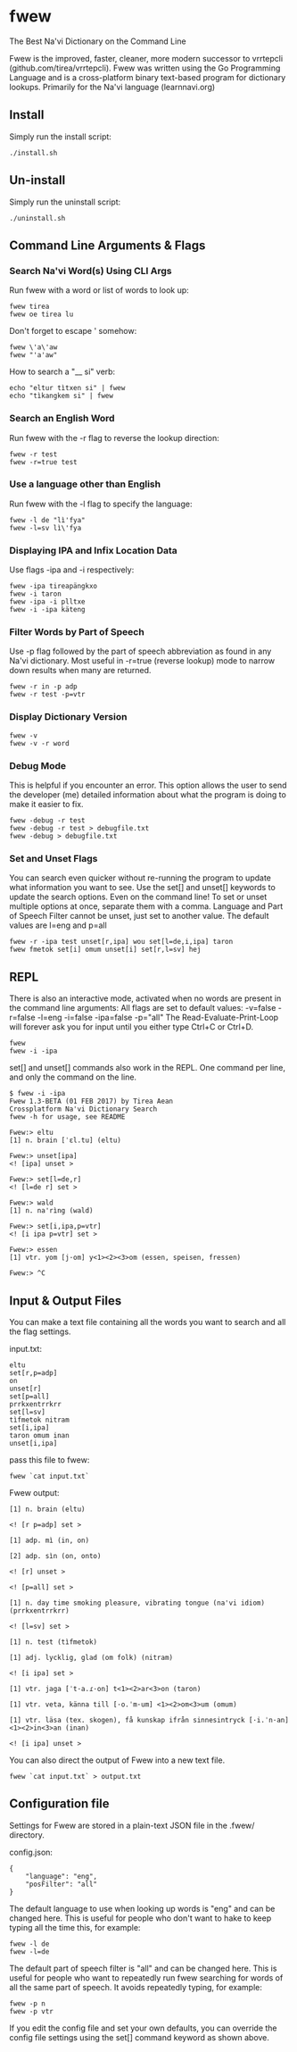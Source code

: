 # fwew
The Best Na'vi Dictionary on the Command Line

Fwew is the improved, faster, cleaner, more modern successor to vrrtepcli (github.com/tirea/vrrtepcli). Fwew was written using the Go Programming Language and is a cross-platform binary text-based program for dictionary lookups. Primarily for the Na'vi language (learnnavi.org)

## Install
Simply run the install script:

	./install.sh

## Un-install
Simply run the uninstall script:

	./uninstall.sh

## Command Line Arguments & Flags

### Search Na'vi Word(s) Using CLI Args
Run fwew with a word or list of words to look up:

	fwew tirea
	fwew oe tirea lu

Don't forget to escape ' somehow:

	fwew \'a\'aw
	fwew "'a'aw"

How to search a "__ si" verb:

	echo "eltur tìtxen si" | fwew
	echo "tìkangkem si" | fwew

### Search an English Word
Run fwew with the -r flag to reverse the lookup direction:

	fwew -r test
	fwew -r=true test

### Use a language other than English
Run fwew with the -l flag to specify the language:

	fwew -l de "lì'fya"
	fwew -l=sv lì\'fya

### Displaying IPA and Infix Location Data
Use flags -ipa and -i respectively:

	fwew -ipa tireapängkxo
	fwew -i taron
	fwew -ipa -i plltxe
	fwew -i -ipa käteng

### Filter Words by Part of Speech
Use -p flag followed by the part of speech abbreviation as found in any Na'vi dictionary.
Most useful in -r=true (reverse lookup) mode to narrow down results when many are returned.

	fwew -r in -p adp
	fwew -r test -p=vtr

### Display Dictionary Version
	fwew -v
	fwew -v -r word

### Debug Mode
This is helpful if you encounter an error.
This option allows the user to send the developer (me) detailed information about what the program is doing to make it easier to fix.

	fwew -debug -r test
	fwew -debug -r test > debugfile.txt
	fwew -debug > debugfile.txt

### Set and Unset Flags
You can search even quicker without re-running the program to update what information you want to see.
Use the set[] and unset[] keywords to update the search options. Even on the command line!
To set or unset multiple options at once, separate them with a comma.
Language and Part of Speech Filter cannot be unset, just set to another value. The default values are l=eng and p=all

	fwew -r -ipa test unset[r,ipa] wou set[l=de,i,ipa] taron
	fwew fmetok set[i] omum unset[i] set[r,l=sv] hej

## REPL
There is also an interactive mode, activated when no words are present in the command line arguments:
All flags are set to default values: -v=false -r=false -l=eng -i=false -ipa=false -p="all"
The Read-Evaluate-Print-Loop will forever ask you for input until you either type Ctrl+C or Ctrl+D.

	fwew
	fwew -i -ipa

set[] and unset[] commands also work in the REPL.
One command per line, and only the command on the line.

	$ fwew -i -ipa
	Fwew 1.3-BETA (01 FEB 2017) by Tirea Aean
	Crossplatform Na'vi Dictionary Search
	fwew -h for usage, see README

	Fwew:> eltu
	[1] n. brain [ˈɛl.tu] (eltu)

	Fwew:> unset[ipa]
	<! [ipa] unset >

	Fwew:> set[l=de,r]
	<! [l=de r] set >

	Fwew:> wald
	[1] n. na'rìng (wald)

	Fwew:> set[i,ipa,p=vtr]
	<! [i ipa p=vtr] set >

	Fwew:> essen
	[1] vtr. yom [j·om] y<1><2><3>om (essen, speisen, fressen)

	Fwew:> ^C

## Input & Output Files
You can make a text file containing all the words you want to search and all the flag settings.

input.txt:

	eltu
	set[r,p=adp]
	on
	unset[r]
	set[p=all]
	prrkxentrrkrr
	set[l=sv]
	tìfmetok nitram
	set[i,ipa]
	taron omum inan
	unset[i,ipa]

pass this file to fwew:

	fwew `cat input.txt`

Fwew output:

	[1] n. brain (eltu)

	<! [r p=adp] set >

	[1] adp. mì (in, on)

	[2] adp. sìn (on, onto)

	<! [r] unset >

	<! [p=all] set >

	[1] n. day time smoking pleasure, vibrating tongue (na'vi idiom) (prrkxentrrkrr)

	<! [l=sv] set >

	[1] n. test (tìfmetok)

	[1] adj. lycklig, glad (om folk) (nitram)

	<! [i ipa] set >

	[1] vtr. jaga [ˈt·a.ɾ·on] t<1><2>ar<3>on (taron)

	[1] vtr. veta, känna till [·o.ˈm·um] <1><2>om<3>um (omum)

	[1] vtr. läsa (tex. skogen), få kunskap ifrån sinnesintryck [·i.ˈn·an] <1><2>in<3>an (inan)

	<! [i ipa] unset >

You can also direct the output of Fwew into a new text file.

	fwew `cat input.txt` > output.txt

## Configuration file
Settings for Fwew are stored in a plain-text JSON file in the .fwew/ directory.

config.json:

	{
		"language": "eng",
		"posFilter": "all"
	}

The default language to use when looking up words is "eng" and can be changed here.
This is useful for people who don't want to hake to keep typing all the time this, for example:

	fwew -l de
	fwew -l=de

The default part of speech filter is "all" and can be changed here.
This is useful for people who want to repeatedly run fwew searching for words of all the same part of speech.
It avoids repeatedly typing, for example:

	fwew -p n
	fwew -p vtr

If you edit the config file and set your own defaults, you can override the config file settings using the set[] command keyword as shown above.
